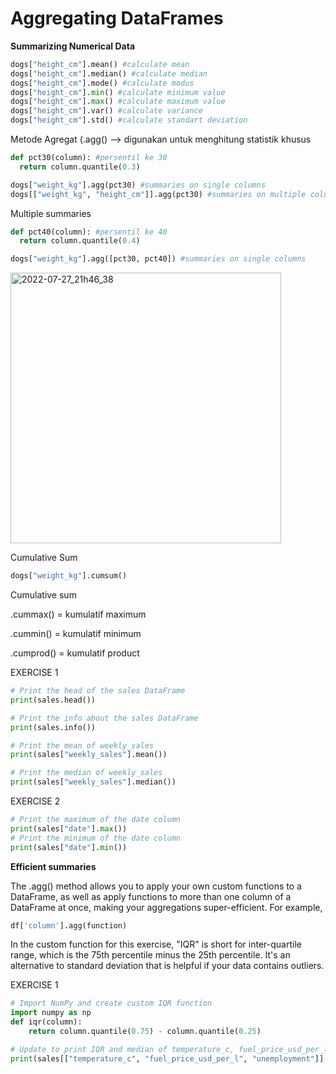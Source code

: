 # Aggregating DataFrames

**Summarizing Numerical Data**

```python 
dogs["height_cm"].mean() #calculate mean
dogs["height_cm"].median() #calculate median 
dogs["height_cm"].mode() #calculate modus
dogs["height_cm"].min() #calculate minimum value
dogs["height_cm"].max() #calculate maximum value
dogs["height_cm"].var() #calculate variance
dogs["height_cm"].std() #calculate standart deviation
```

Metode Agregat (.agg() --> digunakan untuk menghitung statistik khusus
```python 
def pct30(column): #persentil ke 30
  return column.quantile(0.3)

dogs["weight_kg"].agg(pct30) #summaries on single columns
dogs[["weight_kg", "height_cm"]].agg(pct30) #summaries on multiple column
```

Multiple summaries
```python 
def pct40(column): #persentil ke 40
  return column.quantile(0.4)

dogs["weight_kg"].agg([pct30, pct40]) #summaries on single columns
```
<img width="433" alt="2022-07-27_21h46_38" src="https://user-images.githubusercontent.com/87213160/181277563-61250be3-5182-4913-bb43-638cef714f06.png">

Cumulative Sum 
```python 
dogs["weight_kg"].cumsum()
```
Cumulative sum 

.cummax() = kumulatif maximum

.cummin() = kumulatif minimum

.cumprod() = kumulatif product

EXERCISE 1 

```python
# Print the head of the sales DataFrame
print(sales.head())

# Print the info about the sales DataFrame
print(sales.info())

# Print the mean of weekly_sales
print(sales["weekly_sales"].mean())

# Print the median of weekly_sales
print(sales["weekly_sales"].median())
```
EXERCISE 2
```python
# Print the maximum of the date column
print(sales["date"].max())
# Print the minimum of the date column
print(sales["date"].min())
```

**Efficient summaries**

The .agg() method allows you to apply your own custom functions to a DataFrame, as well as apply functions to more than one column of a DataFrame at once, making your aggregations super-efficient. For example,
```python 
df['column'].agg(function)
```

In the custom function for this exercise, "IQR" is short for inter-quartile range, which is the 75th percentile minus the 25th percentile. It's an alternative to standard deviation that is helpful if your data contains outliers.

EXERCISE 1
```python
# Import NumPy and create custom IQR function
import numpy as np
def iqr(column):
    return column.quantile(0.75) - column.quantile(0.25)

# Update to print IQR and median of temperature_c, fuel_price_usd_per_l, & unemployment
print(sales[["temperature_c", "fuel_price_usd_per_l", "unemployment"]].agg([iqr, np.median]))
```

